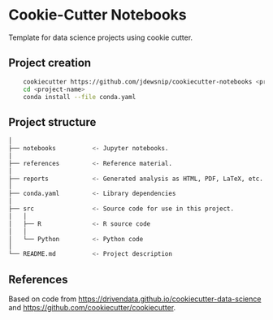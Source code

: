 # Cookie-Cutter Notebooks

Template for data science projects using cookie cutter.

## Project creation

```bash
    cookiecutter https://github.com/jdewsnip/cookiecutter-notebooks <project-name>
    cd <project-name>
    conda install --file conda.yaml
```

## Project structure

```bash
│
├── notebooks          <- Jupyter notebooks. 
│
├── references         <- Reference material. 
│
├── reports            <- Generated analysis as HTML, PDF, LaTeX, etc.
│
├── conda.yaml         <- Library dependencies 
│
├── src                <- Source code for use in this project.
│   │
│   ├── R              <- R source code
│   │
│   └── Python         <- Python code
│
└── README.md          <- Project description
```

## References

Based on code from https://drivendata.github.io/cookiecutter-data-science and https://github.com/cookiecutter/cookiecutter.
